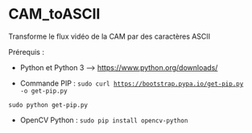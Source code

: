 # CAM_toASCII
Transforme le flux vidéo de la CAM par des caractères ASCII

Prérequis :

- Python et Python 3 --> https://www.python.org/downloads/

- Commande PIP :
<code>sudo curl https://bootstrap.pypa.io/get-pip.py -o get-pip.py</code>

<code>sudo python get-pip.py</code>

- OpenCV Python :
<code>sudo pip install opencv-python</code>
